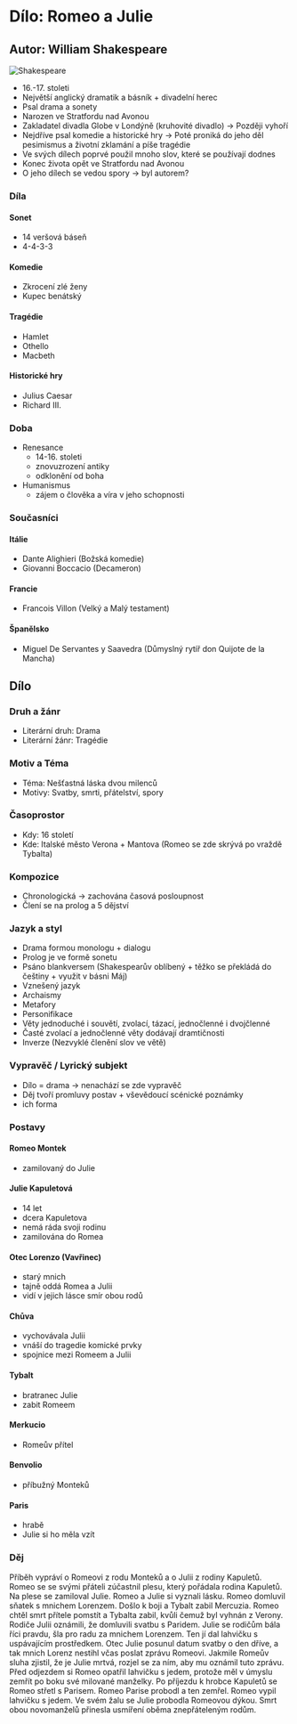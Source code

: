 # Dílo: Romeo a Julie
## Autor: William Shakespeare
![Shakespeare](https://github.com/marvalkrystof/Jecna-Maturita-2023/assets/84131825/00a5e984-644f-42d9-bd37-997b49251983)
- 16.-17. stoleti
- Největší anglický dramatik a básník + divadelní herec
- Psal drama a sonety
- Narozen ve Stratfordu nad Avonou
- Zakladatel divadla Globe v Londýně (kruhovité divadlo) -> Později vyhoří
- Nejdříve psal komedie a historické hry -> Poté proniká do jeho děl pesimismus a životní zklamání a píše tragédie
- Ve svých dílech poprvé použil mnoho slov, které se používají dodnes
- Konec života opět ve Stratfordu nad Avonou
- O jeho dílech se vedou spory -> byl autorem?

### Díla

#### Sonet
- 14 veršová báseň
- 4-4-3-3

#### Komedie
- Zkrocení zlé ženy
- Kupec benátský
#### Tragédie
- Hamlet
- Othello
- Macbeth
#### Historické hry
- Julius Caesar
- Richard III.

### Doba 
- Renesance
    - 14-16. stoleti
    - znovuzrození antiky
    - odklonění od boha 
- Humanismus
    - zájem o člověka a víra v jeho schopnosti 

### Současníci

#### Itálie
- Dante Alighieri (Božská komedie)
- Giovanni Boccacio (Decameron)
#### Francie 
- Francois Villon (Velký a Malý testament)
#### Španělsko
- Miguel De Servantes y Saavedra (Důmyslný rytíř don Quijote de la Mancha)

## Dílo

### Druh a žánr
- Literární druh: Drama
- Literární žánr: Tragédie
### Motiv a Téma
- Téma: Nešťastná láska dvou milenců
- Motivy: Svatby, smrti, přátelství, spory

### Časoprostor
- Kdy: 16 století
- Kde: Italské město Verona + Mantova (Romeo se zde skrývá po vraždě Tybalta)

### Kompozice
- Chronologická -> zachována časová posloupnost
- Člení se na prolog a 5 dějství

### Jazyk a styl
- Drama formou monologu + dialogu
- Prolog je ve formě sonetu
- Psáno blankversem (Shakespearův oblíbený + těžko se překládá do češtiny + využit v básni Máj)
- Vznešený jazyk
- Archaismy
- Metafory
- Personifikace
- Věty jednoduché i souvětí, zvolací, tázací, jednočlenné i dvojčlenné
- Časté zvolací a jednočlenné věty dodávají dramtičnosti
- Inverze (Nezvyklé členění slov ve větě)

### Vypravěč / Lyrický subjekt
- Dílo = drama -> nenachází se zde vypravěč
- Děj tvoří promluvy postav + vševědoucí scénické poznámky
- ich forma 


### Postavy
#### Romeo Montek
- zamilovaný do Julie
#### Julie Kapuletová
- 14 let
- dcera Kapuletova
- nemá ráda svoji rodinu
- zamilována do Romea
#### Otec Lorenzo (Vavřinec)
- starý mnich
- tajně oddá Romea a Julii
- vidí v jejich lásce smír obou rodů
#### Chůva
- vychovávala Julii
- vnáší do tragedie komické prvky
- spojnice mezi Romeem a Julii
#### Tybalt
- bratranec Julie
- zabit Romeem
#### Merkucio
- Romeův přítel
#### Benvolio
- příbužný Monteků
#### Paris 
- hrabě
- Julie si ho měla vzít

### Děj
Příběh vypráví o Romeovi z rodu Monteků a o Julii z rodiny Kapuletů. Romeo se se svými přáteli zúčastnil plesu, který pořádala rodina Kapuletů. 
Na plese se zamiloval Julie.
Romeo a Julie si vyznali lásku. Romeo domluvil sňatek s mnichem Lorenzem. Došlo k boji a Tybalt zabil Mercuzia. Romeo chtěl smrt přítele pomstít a Tybalta zabil, kvůli čemuž byl vyhnán z Verony. Rodiče Julii oznámili, že domluvili svatbu s Paridem. Julie se rodičům bála říci pravdu, šla pro radu za mnichem Lorenzem. Ten jí dal lahvičku s uspávajícím prostředkem. Otec Julie posunul datum svatby o den dříve, a tak mnich Lorenz nestihl včas poslat zprávu Romeovi. Jakmile Romeův sluha zjistil, že je Julie mrtvá, rozjel se za ním, aby mu oznámil tuto zprávu. Před odjezdem si Romeo opatřil lahvičku s jedem, protože měl v úmyslu zemřít po boku své milované manželky. Po příjezdu k hrobce Kapuletů se Romeo střetl s Parisem. Romeo Parise probodl a ten zemřel. Romeo vypil lahvičku s jedem. Ve svém žalu se Julie probodla Romeovou dýkou.
Smrt obou novomanželů přinesla usmíření oběma znepřáteleným rodům.
